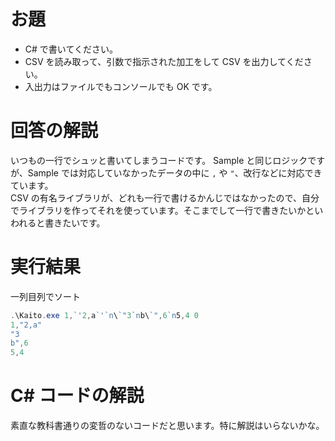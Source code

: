 # お題

- C# で書いてください。
- CSV を読み取って、引数で指示された加工をして CSV を出力してください。
- 入出力はファイルでもコンソールでも OK です。

# 回答の解説
いつもの一行でシュッと書いてしまうコードです。
Sample と同じロジックですが、Sample では対応していなかったデータの中に ```,``` や ```"```、改行などに対応できています。    
CSV の有名ライブラリが、どれも一行で書けるかんじではなかったので、自分でライブラリを作ってそれを使っています。そこまでして一行で書きたいかといわれると書きたいです。

# 実行結果
一列目列でソート
```ps1
.\Kaito.exe 1,`'2,a`'`n\`"3`nb\`",6`n5,4 0
1,"2,a"
"3
b",6
5,4
```

# C# コードの解説
素直な教科書通りの変哲のないコードだと思います。特に解説はいらないかな。
